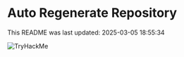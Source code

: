 # Auto Regenerate Repository

This README was last updated: 2025-03-05 18:55:34

 ![TryHackMe](https://tryhackme.com/badge/533634)